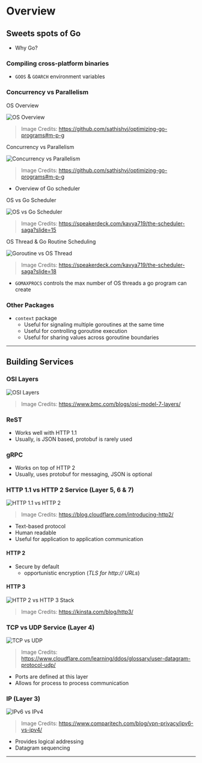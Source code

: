 # Overview

## Sweets spots of Go

* Why Go?

### Compiling cross-platform binaries

* `GOOS` & `GOARCH` environment variables

### Concurrency vs Parallelism

OS Overview

![OS Overview](assets/1-OS-process-and-its-threads.png)

> Image Credits: https://github.com/sathishvj/optimizing-go-programs#m-p-g

Concurrency vs Parallelism

![Concurrency vs Parallelism](assets/4-concurrency-and-parallelism.png)

> Image Credits: https://github.com/sathishvj/optimizing-go-programs#m-p-g

* Overview of Go scheduler

OS vs Go Scheduler

![OS vs Go Scheduler](assets/go-vs-os-scheduler.png)

> Image Credits: https://speakerdeck.com/kavya719/the-scheduler-saga?slide=15

OS Thread & Go Routine Scheduling

![Goroutine vs OS Thread](assets/os-thread-goroutine.png)
> Image Credits: https://speakerdeck.com/kavya719/the-scheduler-saga?slide=18

* `GOMAXPROCS` controls the max number of OS threads a go program can create

### Other Packages

* `context` package
  * Useful for signaling multiple goroutines at the same time
  * Useful for controlling goroutine execution
  * Useful for sharing values across goroutine boundaries

---

## Building Services

### OSI Layers

![OSI Layers](assets/services/osi-layers.png)
> Image Credits: https://www.bmc.com/blogs/osi-model-7-layers/

### ReST

* Works well with HTTP 1.1
* Usually, is JSON based, protobuf is rarely used

### gRPC

* Works on top of HTTP 2
* Usually, uses protobuf for messaging, JSON is optional

### HTTP 1.1 vs HTTP 2 Service (Layer 5, 6 & 7)

![HTTP 1.1 vs HTTP 2](assets/services/http_1_vs_2.png)
> Image Credits: https://blog.cloudflare.com/introducing-http2/

* Text-based protocol
* Human readable
* Useful for application to application communication

#### HTTP 2

* Secure by default
  * opportunistic encryption (*TLS for http:// URLs*)

#### HTTP 3

![HTTP 2 vs HTTP 3 Stack](assets/services/http2-stack-vs-http3-stack.png)
> Image Credits: https://kinsta.com/blog/http3/

### TCP vs UDP Service (Layer 4)

![TCP vs UDP](assets/services/tcp-vs-udp.svg)
> Image Credits: https://www.cloudflare.com/learning/ddos/glossary/user-datagram-protocol-udp/

* Ports are defined at this layer
* Allows for process to process communication

### IP (Layer 3)

![IPv6 vs IPv4](assets/services/ipv6-vs-ipv4.jpg)
> Image Credits: https://www.comparitech.com/blog/vpn-privacy/ipv6-vs-ipv4/

* Provides logical addressing
* Datagram sequencing

---
